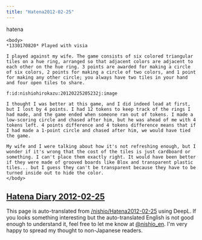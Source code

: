 ```yaml
---
title: "Hatena2012-02-25"
---
```


hatena

```
<body>
*1330170820* Played with visia

I played against my wife. The game consists of six colored triangular tiles on a hue ring, arranged so that adjacent colors are adjacent to each other on the hue ring. 3 points are awarded for making a circle of six colors, 2 points for making a circle of two colors, and 1 point for making any other circle; you always have two tiles in your hand and four open tiles to share.

f:id:nishiohirokazu:20120225205232j:image

I thought I was better at this game, and I did indeed lead at first, but I lost by 4 points. I had 12 tokens to keep track of the rings I had made, and the game ended when someone ran out of tokens. I made a low-scoring circle and chased after him, but he was ahead of me with 4 tokens left. 4 points difference and 4 tokens difference means that if I had made a 1-point circle and chased after him, we would have tied the game.

My wife and I were talking about how it's not refreshing enough, but I wonder if it's wrong that the cost of the tiles is just cardboard or something. I can't place them exactly right. It would have been better if they were made of grooved boards like Blox and transparent plastic tiles... but I guess they can't be transparent because they have to be turned inside out to hide the color.
</body>
```


[Hatena Diary 2012-02-25](https://nishiohirokazu.hatenadiary.org/archive/2012/02/25)
---
This page is auto-translated from [/nishio/Hatena2012-02-25](https://scrapbox.io/nishio/Hatena2012-02-25) using DeepL. If you looks something interesting but the auto-translated English is not good enough to understand it, feel free to let me know at [@nishio_en](https://twitter.com/nishio_en). I'm very happy to spread my thought to non-Japanese readers.
